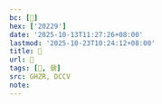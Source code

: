 ```yaml
---
bc: [𠈩]
hex: ['20229']
date: '2025-10-13T11:27:26+08:00'
lastmod: '2025-10-23T10:24:12+08:00'
title: 󰗫
url: 󰗫
tags: [󵂪, 傂]
src: GHZR, DCCV
note:
---
```

